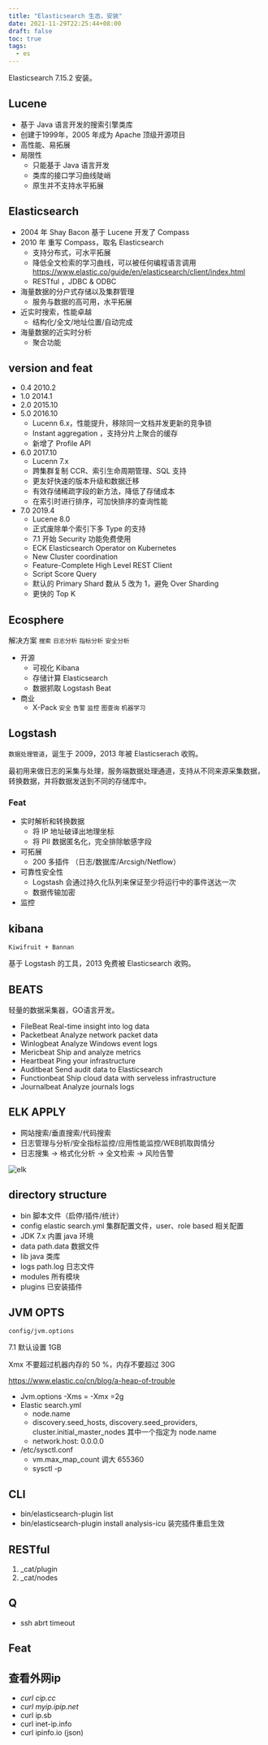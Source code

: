 ```yaml
---
title: "Elasticsearch 生态，安装"
date: 2021-11-29T22:25:44+08:00
draft: false
toc: true
tags: 
  - es
---
```


Elasticsearch 7.15.2 安装。

## Lucene

- 基于 Java 语言开发的搜索引擎类库
- 创建于1999年，2005 年成为 Apache 顶级开源项目
- 高性能、易拓展
- 局限性
  - 只能基于 Java 语言开发
  - 类库的接口学习曲线陡峭
  - 原生并不支持水平拓展

## Elasticsearch

- 2004 年 Shay Bacon 基于 Lucene 开发了 Compass
- 2010 年 重写 Compass，取名 Elasticsearch
  - 支持分布式，可水平拓展
  - 降低全文检索的学习曲线，可以被任何编程语言调用 https://www.elastic.co/guide/en/elasticsearch/client/index.html
  - RESTful ，JDBC & ODBC
- 海量数据的分户式存储以及集群管理
  - 服务与数据的高可用，水平拓展
- 近实时搜索，性能卓越
  - 结构化/全文/地址位置/自动完成
- 海量数据的近实时分析
  - 聚合功能

## version and feat

- 0.4 2010.2
- 1.0 2014.1
- 2.0 2015.10
- 5.0 2016.10
  - Lucenn 6.x，性能提升，移除同一文档并发更新的竞争锁
  - Instant aggregation ，支持分片上聚合的缓存
  - 新增了 Profile API
- 6.0 2017.10
  - Lucenn 7.x
  - 跨集群复制 CCR、索引生命周期管理、SQL 支持
  - 更友好快速的版本升级和数据迁移
  - 有效存储稀疏字段的新方法，降低了存储成本
  - 在索引时进行排序，可加快排序的查询性能
- 7.0 2019.4
  - Lucene 8.0
  - 正式废除单个索引下多 Type 的支持
  - 7.1 开始 Security 功能免费使用
  - ECK Elasticsearch Operator on Kubernetes
  - New Cluster coordination
  - Feature-Complete High Level REST Client
  - Script Score Query
  - 默认的 Primary Shard 数从 5 改为 1，避免 Over Sharding
  - 更快的 Top K

## Ecosphere

解决方案 ``搜索`` ``日志分析`` ``指标分析`` ``安全分析``

- 开源
  - 可视化 Kibana
  - 存储计算 Elasticsearch
  - 数据抓取 Logstash Beat
- 商业
  - X-Pack  ``安全`` ``告警`` ``监控`` ``图查询`` ``机器学习`` 

## Logstash

``数据处理管道``，诞生于 2009，2013 年被 Elasticserach 收购。

最初用来做日志的采集与处理，服务端数据处理通道，支持从不同来源采集数据，转换数据，并将数据发送到不同的存储库中。

### Feat

- 实时解析和转换数据
  - 将 IP 地址破译出地理坐标
  - 将 PII 数据匿名化，完全排除敏感字段
- 可拓展
  - 200 多插件 （日志/数据库/Arcsigh/Netflow）
- 可靠性安全性
  - Logstash 会通过持久化队列来保证至少将运行中的事件送达一次
  - 数据传输加密
- 监控

## kibana

``Kiwifruit + Bannan``

基于 Logstash 的工具，2013 免费被 Elasticsearch 收购。

## BEATS

轻量的数据采集器，GO语言开发。

- FileBeat         	Real-time insight into log data
- Packetbeat       Analyze network packet data
- Winlogbeat      Analyze Windows event logs
- Mericbeat        Ship and analyze metrics
- Heartbeat        Ping your infrastructure
- Auditbeat        Send audit data to Elasticsearch
- Functionbeat  Ship cloud data with serveless infrastructure
- Journalbeat     Analyze journals logs

## ELK  APPLY

- 网站搜索/垂直搜索/代码搜索
- 日志管理与分析/安全指标监控/应用性能监控/WEB抓取舆情分
- 日志搜集 -> 格式化分析 -> 全文检索 -> 风险告警

![elk](https://s2.loli.net/2022/04/05/tCAosHfj4Vurc6X.png)

## directory structure

- bin			脚本文件（启停/插件/统计）
- config      elastic search.yml 集群配置文件，user、role based 相关配置
- JDK           7.x 内置 java 环境
- data         path.data 数据文件
- lib             java 类库
- logs          path.log 日志文件
- modules  所有模块
- plugins     已安装插件 

## JVM OPTS

``config/jvm.options``

7.1 默认设置 1GB

Xmx 不要超过机器内存的 50 %，内存不要超过 30G

https://www.elastic.co/cn/blog/a-heap-of-trouble

- Jvm.options -Xms = -Xmx =2g
- Elastic search.yml 
  - node.name 
  - discovery.seed_hosts, discovery.seed_providers, cluster.initial_master_nodes 其中一个指定为 node.name
  - network.host: 0.0.0.0
- /etc/sysctl.conf 
  - vm.max_map_count 调大 655360
  - sysctl -p

## CLI

- bin/elasticsearch-plugin list
- bin/elasticsearch-plugin install analysis-icu 装完插件重启生效

## RESTful

1. _cat/plugin
2. _cat/nodes



## Q

- ssh abrt  timeout

## Feat

## 查看外网ip

- *curl cip.cc*
- *curl myip.ipip.net*
- curl ip.sb
- curl inet-ip.info
- curl ipinfo.io (json)




